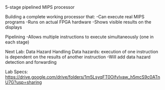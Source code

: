 5-stage pipelined MIPS processor 

Building a complete working processor that:
-Can execute real MIPS programs
-Runs on actual FPGA hardware
-Shows visible results on the displays

Pipelining 
-Allows multiple instructions to execute simultaneously (one in each stage)

Next Lab: Data Hazard Handling 
Data hazards: execution of one instruction is dependent on the results of another instruction
-Will add data hazard detection and forwarding

Lab Specs:
https://drive.google.com/drive/folders/1m5LsyqFT0Oifvlvaw_h5mcS9c0ATnU7G?usp=sharing
